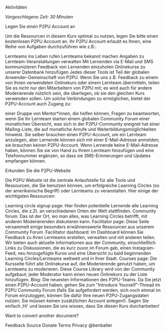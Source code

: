 Aktivitäten

_Vorgeschlagene Zeit: 30 Minuten_

Legen Sie einen P2PU Account an

Um die Ressourcen in diesem Kurs optimal zu nutzen, legen Sie bitte einen kostenlosen P2PU Account an. Ihr P2PU Account erlaubt es Ihnen, eine Reihe von Aufgaben durchzuführen wie z.B.:

Lernteams ins Leben rufen
Lernteams bekannt machen
Angaben zu Lernteam-Veranstaltungen verwalten
Mit Lernenden via E-Mail und SMS kommunizieren
Feedback von Lernenden einzuholen
Onlinekurse zu unserer Datenbank hinzufügen
Jedes dieser Tools ist Teil der globalen Anwender-Gemeinschaft von P2PU. Wenn Sie uns z.B. Feedback zu einem von Ihnen verwendeten Onlinekurs oder einem Lernteam übermitteln, teilen Sie es nicht nur den Mitarbeitern von P2PU mit; es wird auch für andere Moderierende nützlich sein, die überlegen, ob sie den gleichen Kurs verwenden sollen. Um solche Verbindungen zu ermöglichen, bietet der P2PU-Account auch Zugang zu:

einer Gruppe von Mentor*innen, die helfen können, Fragen zu beantworten, wenn Sie Ihr Lernteam starten
einem globalen Community Forum
einer monatlichen Übersicht, was sich in der P2PU-Community ereignet hat
einer Mailing-Liste, die auf monatliche Anrufe und Weiterbildungsmöglichkeiten hinweist.
Sie selber brauchen einen P2PU-Account, um ein Lernteam anzulegen, aber Lernende können sich mit einer E-Mail-Adresse anmelden; sie brauchen keinen P2PU-Account. Wenn Lernende keine E-Mail-Adresse haben, können Sie sie von Hand zu Ihrem Lernteam hinzufügen und eine Telefonnummer ergänzen, so dass sie SMS-Erinnerungen und Updates empfangen können.

Erkunden Sie die P2PU-Website

Die P2PU Website ist die zentrale Anlaufstelle für alle Tools und Ressourcen, die Sie benutzen können, um erfolgreiche Learning Circles (so der amerikanische Begriff) oder Lernteams zu veranstalten. Hier einige der wichtigsten Ressourcen:

Learning circle signup page: Hier finden potentielle Lernende alle Learning Circles, die z.Zt. an verschiedenen Orten der Welt stattfinden.
Community forum: Das ist der Ort, wo man alles, was Learning Circles betrifft, mit anderen Moderierenden diskutieren kann.
Facilitator page: Diese Seite versammelt einige besonders erwähnenswerte Ressourcen aus unserem Community Forum.
Facilitator dashboard: Im Dashboard können Sie Feedback zu Ihren Lernteams erstellen, verwalten und mit anderen teilen. Wir bieten auch aktuelle Informationen aus der Community, einschließlich Links zu Diskussionen, die es kurz zuvor im Forum gab, einen Instagram-Feed, neu hinzugefügte Kurse und eine Übersicht zu bald beginnenden Learning Circles/Lernteams weltweit und in Ihrer Stadt.
Courses page: Die Kursseite führt alle Onlinekurse auf, die Moderierende genutzt haben, um Lernteams zu moderieren. Diese Course Library wird von der Community aufgebaut; jeder Moderator kann einen neuen Onlinekurs zu der Liste hinzufügen.
Blog: Die neuesten Informationen des P2PU-Teams.
Da Sie jetzt einen P2PU-Account haben, gehen Sie zum "Introduce Yourself"-Thread im P2PU Community Forum (falls Sie aufgefordert werden, sich noch einmal im Forum einzuloggen, können Sie dafür Ihre neuen P2PU-Zugangsdaten nutzen; Sie müssen keinen zusätzlichen Account anlegen!). Sagen Sie einfach ‚Hi' und lassen Sie uns wissen, dass Sie diesen Kurs durcharbeiten!

Want to convert another document?

Feedback
Source
Donate
Terms
Privacy
@benbalter
